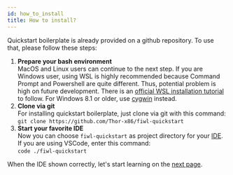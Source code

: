 ```yaml
---
id: how_to_install
title: How to install?
---
```


Quickstart boilerplate is already provided on a github repository. To use that, please follow these steps:

1. **Prepare your bash environment**<br/>
   MacOS and Linux users can continue to the next step. If you are Windows user, using WSL is highly recommended because Command Prompt and Powershell are quite different. Thus, potential problem is high on future development. There is an [official WSL installation tutorial](https://docs.microsoft.com/en-us/windows/wsl/install-win10) to follow. For Windows 8.1 or older, use [cygwin](https://www.cygwin.com/) instead.
2. **Clone via git**<br/>
   For installing quickstart boilerplate, just clone via git with this command:<br/>
   `git clone https://github.com/Thor-x86/fiwl-quickstart`
3. **Start your favorite IDE**<br/>
   Now you can choose `fiwl-quickstart` as project directory for your [IDE](https://www.codecademy.com/articles/what-is-an-ide). If you are using VSCode, enter this command:<br/>
   `code ./fiwl-quickstart`

When the IDE shown correctly, let's start learning on the [next page](/docs/intro/how_to_use).
